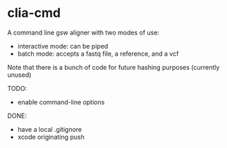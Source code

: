clia-cmd
====

A command line gsw aligner with two modes of use:

- interactive mode: can be piped
- batch mode: accepts a fastq file, a reference, and a vcf

Note that there is a bunch of code for future hashing purposes (currently unused)


TODO:

* enable command-line options

DONE:

+ have a local .gitignore
+ xcode originating push

